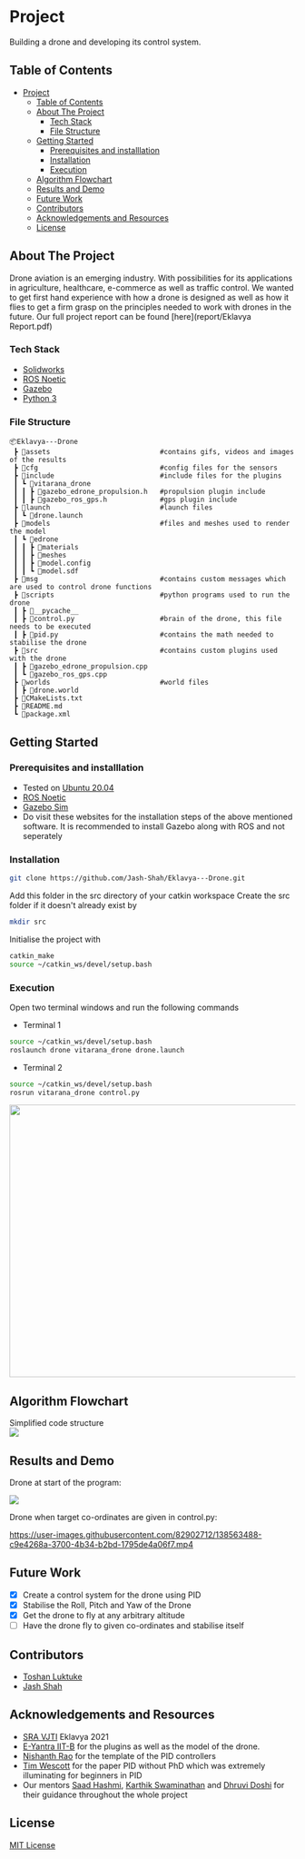 
# Project 
Building a drone and developing its control system.  

<!-- TABLE OF CONTENTS -->
## Table of Contents

- [Project](#project)
  - [Table of Contents](#table-of-contents)
  - [About The Project](#about-the-project)
    - [Tech Stack](#tech-stack)
    - [File Structure](#file-structure)
  - [Getting Started](#getting-started)
    - [Prerequisites and installlation](#prerequisites-and-installlation)
    - [Installation](#installation)
    - [Execution](#execution)
  - [Algorithm Flowchart](#algorithm-flowchart)
  - [Results and Demo](#results-and-demo)
  - [Future Work](#future-work)
  - [Contributors](#contributors)
  - [Acknowledgements and Resources](#acknowledgements-and-resources)
  - [License](#license)

<!--ABOUT THE PROJECT -->
## About The Project
Drone aviation is an emerging industry. With possibilities for its applications in agriculture, healthcare, e-commerce as well as traffic control. We wanted to get first hand experience with how a drone is designed as well as how it flies to get a firm grasp on the principles needed to work with drones in the future.
Our full project report can be found [here](report/Eklavya Report.pdf)


### Tech Stack
- [Solidworks](https://www.solidworks.com/)
- [ROS Noetic](http://wiki.ros.org/noetic)
- [Gazebo](http://gazebosim.org/)
- [Python 3](https://www.python.org/downloads/)


### File Structure
```
📦Eklavya---Drone
 ┣ 📂assets                           #contains gifs, videos and images of the results
 ┣ 📂cfg                              #config files for the sensors
 ┣ 📂include                          #include files for the plugins
 ┃ ┗ 📂vitarana_drone
 ┃ ┃ ┣ 📜gazebo_edrone_propulsion.h   #propulsion plugin include
 ┃ ┃ ┣ 📜gazebo_ros_gps.h             #gps plugin include
 ┣ 📂launch                           #launch files
 ┃ ┗ 📜drone.launch
 ┣ 📂models                           #files and meshes used to render the model
 ┃ ┗ 📂edrone
 ┃ ┃ ┣ 📂materials
 ┃ ┃ ┣ 📂meshes
 ┃ ┃ ┣ 📜model.config
 ┃ ┃ ┗ 📜model.sdf
 ┣ 📂msg                              #contains custom messages which are used to control drone functions
 ┣ 📂scripts                          #python programs used to run the drone
 ┃ ┣ 📂__pycache__
 ┃ ┣ 📜control.py                     #brain of the drone, this file needs to be executed
 ┃ ┣ 📜pid.py                         #contains the math needed to stabilise the drone
 ┣ 📂src                              #contains custom plugins used with the drone
 ┃ ┣ 📜gazebo_edrone_propulsion.cpp
 ┃ ┗ 📜gazebo_ros_gps.cpp
 ┣ 📂worlds                           #world files
 ┃ ┣ 📜drone.world
 ┣ 📜CMakeLists.txt
 ┣ 📜README.md
 ┗ 📜package.xml
 ```

<!-- GETTING STARTED -->
## Getting Started

### Prerequisites and installlation
* Tested on [Ubuntu 20.04](https://ubuntu.com/download/desktop)
* [ROS Noetic](http://wiki.ros.org/noetic/Installation)
* [Gazebo Sim](http://gazebosim.org/)
* Do visit these websites for the installation steps of the above mentioned software. It is recommended to install Gazebo along with ROS and not seperately

### Installation

```sh
git clone https://github.com/Jash-Shah/Eklavya---Drone.git
```
Add this folder in the src directory of your catkin workspace
Create the src folder if it doesn't already exist by
```sh
mkdir src
```
Initialise the project with
```sh
catkin_make
source ~/catkin_ws/devel/setup.bash
```

### Execution
Open two terminal windows and run the following commands
- Terminal 1
```sh
source ~/catkin_ws/devel/setup.bash
roslaunch drone vitarana_drone drone.launch
```
- Terminal 2
```sh
source ~/catkin_ws/devel/setup.bash
rosrun vitarana_drone control.py
```


<img src="assets/terminal_start.gif" width="640" height="480" />


<!--Flowchart -->
## Algorithm Flowchart
Simplified code structure  
<img src="assets/PID Diagram.png">

<!-- RESULTS AND DEMO -->
## Results and Demo


Drone at start of the program:  

<img src="assets/drone_start.png">

Drone when target co-ordinates are given in control.py:  




https://user-images.githubusercontent.com/82902712/138563488-c9e4268a-3700-4b34-b2bd-1795de4a06f7.mp4





<!-- FUTURE WORK -->
## Future Work
- [x] Create a control system for the drone using PID
- [x] Stabilise the Roll, Pitch and Yaw of the Drone 
- [x] Get the drone to fly at any arbitrary altitude
- [ ] Have the drone fly to given co-ordinates and stabilise itself

<!-- CONTRIBUTORS -->
## Contributors
* [Toshan Luktuke](https://github.com/toshan-luktuke)
* [Jash Shah](https://github.com/Jash-Shah)


<!-- ACKNOWLEDGEMENTS AND REFERENCES -->
## Acknowledgements and Resources
* [SRA VJTI](http://sra.vjti.info/) Eklavya 2021  
* [E-Yantra IIT-B](https://new.e-yantra.org/) for the plugins as well as the model of the drone. 
* [Nishanth Rao](https://github.com/NishanthARao/ROS-Quadcopter-Simulation) for the template of the PID controllers
* [Tim Wescott](http://wescottdesign.com/articles/pid/pidWithoutAPhd.pdf) for the paper PID without PhD which was extremely illuminating for beginners in PID
* Our mentors [Saad Hashmi](https://github.com/hashmis79), [Karthik Swaminathan](https://github.com/kart1802) and [Dhruvi Doshi](https://github.com/dhruvi29) for their guidance throughout the whole project

<!-- -->
## License
[MIT License](https://opensource.org/licenses/MIT)
